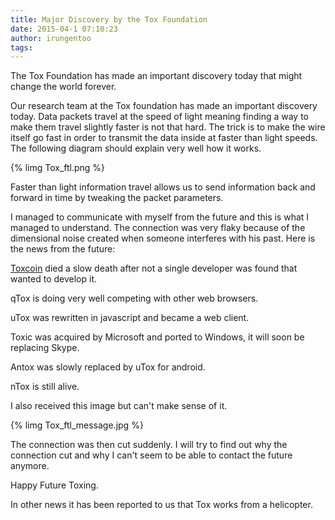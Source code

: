```yaml
---
title: Major Discovery by the Tox Foundation
date: 2015-04-1 07:10:23
author: irungentoo
tags:
---
```


The Tox Foundation has made an important discovery today that might change the world forever.

<!-- more -->

Our research team at the Tox foundation has made an important discovery today. Data packets travel at the speed of light meaning finding a way to make them travel slightly faster is not that hard. The trick is to make the wire itself go fast in order to transmit the data inside at faster than light speeds. The following diagram should explain very well how it works.

{% limg Tox_ftl.png %}

Faster than light information travel allows us to send information back and forward in time by tweaking the packet parameters.

I managed to communicate with myself from the future and this is what I managed to understand. The connection was very flaky because of the dimensional noise created when someone interferes with his past. Here is the news from the future:

[Toxcoin](https://blog.tox.im/2015/04/01/introducing-toxcoin) died a slow death after not a single developer was found that wanted to develop it.

qTox is doing very well competing with other web browsers.

uTox was rewritten in javascript and became a web client.

Toxic was acquired by Microsoft and ported to Windows, it will soon be replacing Skype.

Antox was slowly replaced by uTox for android.

nTox is still alive.

I also received this image but can't make sense of it.

{% limg Tox_ftl_message.jpg %}

The connection was then cut suddenly. I will try to find out why the connection cut and why I can't seem to be able to contact the future anymore.

Happy Future Toxing.

In other news it has been reported to us that Tox works from a helicopter.
